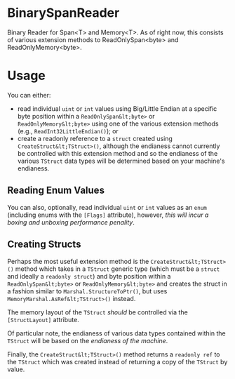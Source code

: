 # BinarySpanReader
Binary Reader for Span&lt;T> and Memory&lt;T>.  As of right now, this consists of various
extension methods to ReadOnlySpan&lt;byte> and ReadOnlyMemory&lt;byte>.

# Usage
You can either:

* read individual `uint` or `int` values using Big/Little Endian at a specific byte
  position within a `ReadOnlySpan&lt;byte>` or `ReadOnlyMemory&lt;byte>` using one of the
  various extension methods (e.g., `ReadInt32LittleEndian()`); or
* create a readonly reference to a `struct` created using `CreateStruct&lt;TStruct>()`, although
  the endianess cannot currently be controlled with this extension method and so the endianess of
  the various `TStruct` data types will be determined based on your machine's endianess.

## Reading Enum Values
You can also, optionally, read individual `uint` or `int` values as an `enum` (including enums with the
`[Flags]` attribute), however, _this will incur a boxing and unboxing performance penality_.

## Creating Structs
Perhaps the most useful extension method is the `CreateStruct&lt;TStruct>()` method which takes in
a `TStruct` generic type (which must be a `struct` and ideally a `readonly struct`) and byte position
within a `ReadOnlySpan&lt;byte>` or `ReadOnlyMemory&lt;byte>` and creates the struct in a fashion
similar to `Marshal.StructureToPtr()`, but uses `MemoryMarshal.AsRef&lt;TStruct>()` instead.

The memory layout of the `TStruct` _should_ be controlled via the `[StructLayout]` attribute.

Of particular note, the endianess of various data types contained within the `TStruct` will be based on the
_endianess of the machine_.

Finally, the `CreateStruct&lt;TStruct>()` method returns a `readonly ref` to the `TStruct` which
was created instead of returning a copy of the `TStruct` by value.